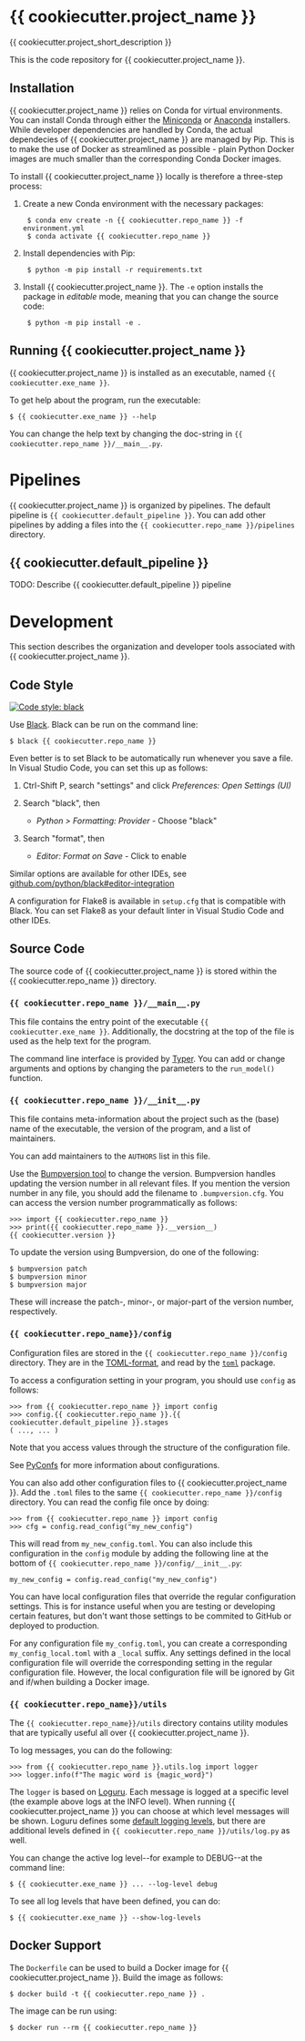 # {{ cookiecutter.project_name }}

{{ cookiecutter.project_short_description }}

This is the code repository for {{ cookiecutter.project_name }}.


## Installation

{{ cookiecutter.project_name }} relies on Conda for virtual environments. You can install Conda through either the [Miniconda]() or [Anaconda]() installers. While developer dependencies are handled by Conda, the actual dependecies of {{ cookiecutter.project_name }} are managed by Pip. This is to make the use of Docker as streamlined as possible - plain Python Docker images are much smaller than the corresponding Conda Docker images.

To install {{ cookiecutter.project_name }} locally is therefore a three-step process:

1. Create a new Conda environment with the necessary packages:

        $ conda env create -n {{ cookiecutter.repo_name }} -f environment.yml
        $ conda activate {{ cookiecutter.repo_name }}

2. Install dependencies with Pip:

        $ python -m pip install -r requirements.txt

3. Install {{ cookiecutter.project_name }}. The `-e` option installs the package in _editable_ mode, meaning that you can change the source code:

        $ python -m pip install -e .


## Running {{ cookiecutter.project_name }}

{{ cookiecutter.project_name }} is installed as an executable, named `{{ cookiecutter.exe_name }}`. 

To get help about the program, run the executable:

    $ {{ cookiecutter.exe_name }} --help

You can change the help text by changing the doc-string in `{{ cookiecutter.repo_name }}/__main__.py`.


# Pipelines

{{ cookiecutter.project_name }} is organized by pipelines. The default pipeline is `{{ cookiecutter.default_pipeline }}`. You can add other pipelines by adding a files into the `{{ cookiecutter.repo_name }}/pipelines` directory.


## {{ cookiecutter.default_pipeline }}

TODO: Describe {{ cookiecutter.default_pipeline }} pipeline


# Development

This section describes the organization and developer tools associated with
{{ cookiecutter.project_name }}.


## Code Style

[![Code style: black](https://img.shields.io/badge/code%20style-black-000000.svg)](https://github.com/python/black)

Use [Black](https://github.com/python/black). Black can be run on the command
line:

    $ black {{ cookiecutter.repo_name }}

Even better is to set Black to be automatically run whenever you save a file. In Visual Studio Code, you can set this up as follows:

1. Ctrl-Shift P, search "settings" and click _Preferences: Open Settings (UI)_
2. Search "black", then

    - _Python > Formatting: Provider_ - Choose "black"

3. Search "format", then

    - _Editor: Format on Save_ - Click to enable

Similar options are available for other IDEs, see [github.com/python/black#editor-integration](https://github.com/python/black#editor-integration)

A configuration for Flake8 is available in `setup.cfg` that is compatible with Black. You can set Flake8 as your default linter in Visual Studio Code and other IDEs.


## Source Code

The source code of {{ cookiecutter.project_name }} is stored within the {{ cookiecutter.repo_name }} directory.

### `{{ cookiecutter.repo_name }}/__main__.py`

This file contains the entry point of the executable `{{ cookiecutter.exe_name }}`. Additionally, the docstring at the top of the file is used as the help text for the program.

The command line interface is provided by [Typer](https://typer.tiangolo.com/). You can add or change arguments and options by changing the parameters to the `run_model()` function.


### `{{ cookiecutter.repo_name }}/__init__.py`

This file contains meta-information about the project such as the (base) name of the executable, the version of the program, and a list of maintainers.

You can add maintainers to the `AUTHORS` list in this file.

Use the [Bumpversion tool](https://pypi.org/project/bumpversion/) to change the version. Bumpversion handles updating the version number in all relevant files. If you mention the version number in any file, you should add the filename to `.bumpversion.cfg`. You can access the version number programmatically as follows:

    >>> import {{ cookiecutter.repo_name }}
    >>> print({{ cookiecutter.repo_name }}.__version__)
    {{ cookiecutter.version }}

To update the version using Bumpversion, do one of the following:

    $ bumpversion patch
    $ bumpversion minor
    $ bumpversion major

These will increase the patch-, minor-, or major-part of the version number, respectively.


### `{{ cookiecutter.repo_name}}/config`

Configuration files are stored in the `{{ cookiecutter.repo_name }}/config` directory. They are in the [TOML-format](https://toml.io/), and read by the [`toml`](https://pypi.org/project/toml/) package.

To access a configuration setting in your program, you should use `config` as follows:

    >>> from {{ cookiecutter.repo_name }} import config
    >>> config.{{ cookiecutter.repo_name }}.{{ cookiecutter.default_pipeline }}.stages
    ( ..., ... )

Note that you access values through the structure of the configuration file.


See [PyConfs](https://pypi.org/project/pyconfs/) for more information about configurations.

You can also add other configuration files to {{ cookiecutter.project_name }}. Add the `.toml` files to the same `{{ cookiecutter.repo_name }}/config` directory. You can read the config file once by doing:

    >>> from {{ cookiecutter.repo_name }} import config
    >>> cfg = config.read_config("my_new_config")

This will read from `my_new_config.toml`. You can also include this configuration in the `config` module by adding the following line at the bottom of `{{ cookiecutter.repo_name }}/config/__init__.py`:

    my_new_config = config.read_config("my_new_config")

You can have local configuration files that override the regular configuration settings. This is for instance useful when you are testing or developing certain features, but don't want those settings to be commited to GitHub or deployed to production.

For any configuration file `my_config.toml`, you can create a corresponding `my_config_local.toml` with a `_local` suffix. Any settings defined in the local configuration file will override the corresponding setting in the regular configuration file. However, the local configuration file will be ignored by Git and if/when building a Docker image.

### `{{ cookiecutter.repo_name}}/utils`

The `{{ cookiecutter.repo_name}}/utils` directory contains utility modules that
are typically useful all over {{ cookiecutter.project_name }}.

To log messages, you can do the following:

    >>> from {{ cookiecutter.repo_name }}.utils.log import logger
    >>> logger.info(f"The magic word is {magic_word}")

The `logger` is based on [Loguru](https://github.com/Delgan/loguru). Each message is logged at a specific level (the example above logs at the INFO level). When running {{ cookiecutter.project_name }} you can choose at which level messages will be shown. Loguru defines some [default logging levels](https://loguru.readthedocs.io/en/stable/api/logger.html#levels), but there are additional levels defined in `{{ cookiecutter.repo_name }}/utils/log.py` as well.

You can change the active log level--for example to DEBUG--at the command line:

    $ {{ cookiecutter.exe_name }} ... --log-level debug

To see all log levels that have been defined, you can do:

    $ {{ cookiecutter.exe_name }} --show-log-levels


## Docker Support

The `Dockerfile` can be used to build a Docker image for {{ cookiecutter.project_name }}. Build the image as follows:

    $ docker build -t {{ cookiecutter.repo_name }} .

The image can be run using:

    $ docker run --rm {{ cookiecutter.repo_name }}
